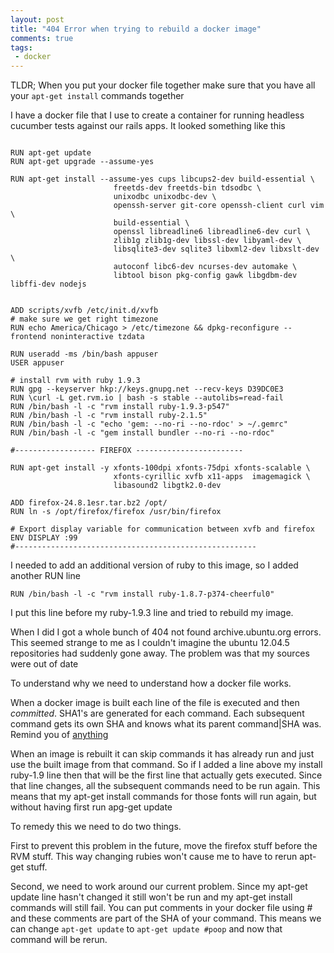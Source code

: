 ```yaml
---
layout: post
title: "404 Error when trying to rebuild a docker image"
comments: true
tags:
 - docker
---
```


TLDR; When you put your docker file together make sure that you have all your `apt-get install` commands together

I have a docker file that I use to create a container for running headless cucumber tests against our rails apps. It looked something like this

```

RUN apt-get update
RUN apt-get upgrade --assume-yes

RUN apt-get install --assume-yes cups libcups2-dev build-essential \
                       freetds-dev freetds-bin tdsodbc \
                       unixodbc unixodbc-dev \
                       openssh-server git-core openssh-client curl vim \
                       build-essential \
                       openssl libreadline6 libreadline6-dev curl \
                       zlib1g zlib1g-dev libssl-dev libyaml-dev \ 
                       libsqlite3-dev sqlite3 libxml2-dev libxslt-dev \
                       autoconf libc6-dev ncurses-dev automake \
                       libtool bison pkg-config gawk libgdbm-dev libffi-dev nodejs


ADD scripts/xvfb /etc/init.d/xvfb
# make sure we get right timezone
RUN echo America/Chicago > /etc/timezone && dpkg-reconfigure --frontend noninteractive tzdata

RUN useradd -ms /bin/bash appuser
USER appuser

# install rvm with ruby 1.9.3
RUN gpg --keyserver hkp://keys.gnupg.net --recv-keys D39DC0E3
RUN \curl -L get.rvm.io | bash -s stable --autolibs=read-fail
RUN /bin/bash -l -c "rvm install ruby-1.9.3-p547"
RUN /bin/bash -l -c "rvm install ruby-2.1.5"
RUN /bin/bash -l -c "echo 'gem: --no-ri --no-rdoc' > ~/.gemrc"
RUN /bin/bash -l -c "gem install bundler --no-ri --no-rdoc"

#------------------ FIREFOX ------------------------

RUN apt-get install -y xfonts-100dpi xfonts-75dpi xfonts-scalable \
                       xfonts-cyrillic xvfb x11-apps  imagemagick \
                       libasound2 libgtk2.0-dev

ADD firefox-24.8.1esr.tar.bz2 /opt/
RUN ln -s /opt/firefox/firefox /usr/bin/firefox

# Export display variable for communication between xvfb and firefox
ENV DISPLAY :99
#------------------------------------------------------
```

I needed to add an additional version of ruby to this image, so I added another RUN line

```
RUN /bin/bash -l -c "rvm install ruby-1.8.7-p374-cheerful0"
```

I put this line before my ruby-1.9.3 line and tried to rebuild my image.

When I did I got a whole bunch of 404 not found archive.ubuntu.org errors. This seemed strange to me as I couldn't imagine the ubuntu 12.04.5 repositories had suddenly gone away. The problem was that my sources were out of date

To understand why we need to understand how a docker file works.

When a docker image is built each line of the file is executed and then _committed_. SHA1's are generated for each command. Each subsequent command gets its own SHA and knows what its parent command|SHA was. Remind you of [anything](http://git-scm.org)

When an image is rebuilt it can skip commands it has already run and just use the built image from that command. So if I added a line above my install ruby-1.9 line then that will be the first line that actually gets executed. Since that line changes, all the subsequent commands need to be run again. This means that my apt-get install commands for those fonts will run again, but without having first run apg-get update

To remedy this we need to do two things. 

First to prevent this problem in the future, move the firefox stuff before the RVM stuff. This way changing rubies won't cause me to have to rerun apt-get stuff.

Second, we need to work around our current problem. Since my apt-get update line hasn't changed it still won't be run and my apt-get install commands will still fail. You can put comments in your docker file using # and these comments are part of the SHA of your command. This means we can change `apt-get update` to `apt-get update #poop` and now that command will be rerun.


